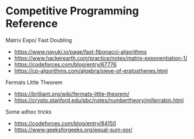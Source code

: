 # Competitive Programming Reference

  Matrix Expo/ Fast Doubling
* https://www.nayuki.io/page/fast-fibonacci-algorithms
* https://www.hackerearth.com/practice/notes/matrix-exponentiation-1/
* https://codeforces.com/blog/entry/67776
* https://cp-algorithms.com/algebra/sieve-of-eratosthenes.html

 Fermats Little Theorem
* https://brilliant.org/wiki/fermats-little-theorem/
* https://crypto.stanford.edu/pbc/notes/numbertheory/millerrabin.html

 Some adhoc tricks
 * https://codeforces.com/blog/entry/84150
 * https://www.geeksforgeeks.org/equal-sum-xor/

